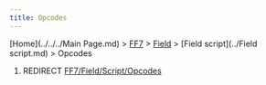 ```yaml
---
title: Opcodes
---
```


[Home](../../../Main Page.md) > [FF7](../../../FF7.md) > [Field](../../Field.md) > [Field script](../Field script.md) > Opcodes

1.  REDIRECT [FF7/Field/Script/Opcodes](../Script/Opcodes.md)
